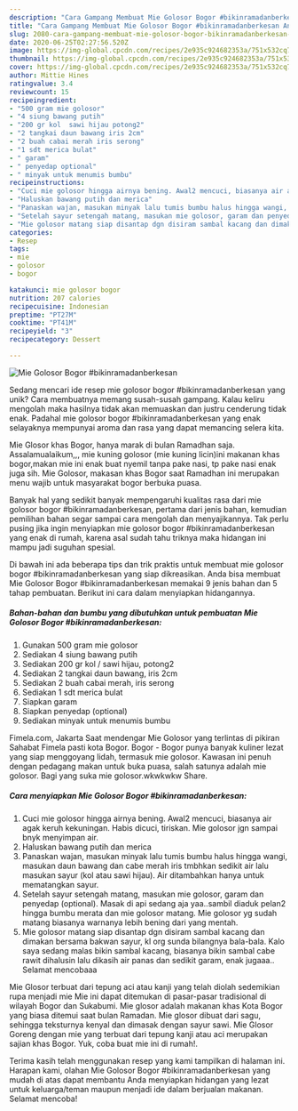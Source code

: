 ```yaml
---
description: "Cara Gampang Membuat Mie Golosor Bogor #bikinramadanberkesan Anti Gagal"
title: "Cara Gampang Membuat Mie Golosor Bogor #bikinramadanberkesan Anti Gagal"
slug: 2080-cara-gampang-membuat-mie-golosor-bogor-bikinramadanberkesan-anti-gagal
date: 2020-06-25T02:27:56.520Z
image: https://img-global.cpcdn.com/recipes/2e935c924682353a/751x532cq70/mie-golosor-bogor-bikinramadanberkesan-foto-resep-utama.jpg
thumbnail: https://img-global.cpcdn.com/recipes/2e935c924682353a/751x532cq70/mie-golosor-bogor-bikinramadanberkesan-foto-resep-utama.jpg
cover: https://img-global.cpcdn.com/recipes/2e935c924682353a/751x532cq70/mie-golosor-bogor-bikinramadanberkesan-foto-resep-utama.jpg
author: Mittie Hines
ratingvalue: 3.4
reviewcount: 15
recipeingredient:
- "500 gram mie golosor"
- "4 siung bawang putih"
- "200 gr kol  sawi hijau potong2"
- "2 tangkai daun bawang iris 2cm"
- "2 buah cabai merah iris serong"
- "1 sdt merica bulat"
- " garam"
- " penyedap optional"
- " minyak untuk menumis bumbu"
recipeinstructions:
- "Cuci mie golosor hingga airnya bening. Awal2 mencuci, biasanya air agak keruh kekuningan. Habis dicuci, tiriskan. Mie golosor jgn sampai bnyk menyimpan air."
- "Haluskan bawang putih dan merica"
- "Panaskan wajan, masukan minyak lalu tumis bumbu halus hingga wangi, masukan daun bawang dan cabe merah iris tmbhkan sedikit air lalu masukan sayur (kol atau sawi hijau). Air ditambahkan hanya untuk mematangkan sayur."
- "Setelah sayur setengah matang, masukan mie golosor, garam dan penyedap (optional). Masak di api sedang aja yaa..sambil diaduk pelan2 hingga bumbu merata dan mie golosor matang. Mie golosor yg sudah matang biasanya warnanya lebih bening dari yang mentah."
- "Mie golosor matang siap disantap dgn disiram sambal kacang dan dimakan bersama bakwan sayur, kl org sunda bilangnya bala-bala. Kalo saya sedang malas bikin sambal kacang, biasanya bikin sambal cabe rawit dihalusin lalu dikasih air panas dan sedikit garam, enak jugaaa.. Selamat mencobaaa"
categories:
- Resep
tags:
- mie
- golosor
- bogor

katakunci: mie golosor bogor 
nutrition: 207 calories
recipecuisine: Indonesian
preptime: "PT27M"
cooktime: "PT41M"
recipeyield: "3"
recipecategory: Dessert

---
```



![Mie Golosor Bogor #bikinramadanberkesan](https://img-global.cpcdn.com/recipes/2e935c924682353a/751x532cq70/mie-golosor-bogor-bikinramadanberkesan-foto-resep-utama.jpg)

Sedang mencari ide resep mie golosor bogor #bikinramadanberkesan yang unik? Cara membuatnya memang susah-susah gampang. Kalau keliru mengolah maka hasilnya tidak akan memuaskan dan justru cenderung tidak enak. Padahal mie golosor bogor #bikinramadanberkesan yang enak selayaknya mempunyai aroma dan rasa yang dapat memancing selera kita.

Mie Glosor khas Bogor, hanya marak di bulan Ramadhan saja. Assalamualaikum,,, mie kuning golosor (mie kuning licin)ini makanan khas bogor,makan mie ini enak buat nyemil tanpa pake nasi, tp pake nasi enak juga sih. Mie Golosor, makasan khas Bogor saat Ramadhan ini merupakan menu wajib untuk masyarakat bogor berbuka puasa.

Banyak hal yang sedikit banyak mempengaruhi kualitas rasa dari mie golosor bogor #bikinramadanberkesan, pertama dari jenis bahan, kemudian pemilihan bahan segar sampai cara mengolah dan menyajikannya. Tak perlu pusing jika ingin menyiapkan mie golosor bogor #bikinramadanberkesan yang enak di rumah, karena asal sudah tahu triknya maka hidangan ini mampu jadi suguhan spesial.


Di bawah ini ada beberapa tips dan trik praktis untuk membuat mie golosor bogor #bikinramadanberkesan yang siap dikreasikan. Anda bisa membuat Mie Golosor Bogor #bikinramadanberkesan memakai 9 jenis bahan dan 5 tahap pembuatan. Berikut ini cara dalam menyiapkan hidangannya.

<!--inarticleads1-->

##### Bahan-bahan dan bumbu yang dibutuhkan untuk pembuatan Mie Golosor Bogor #bikinramadanberkesan:

1. Gunakan 500 gram mie golosor
1. Sediakan 4 siung bawang putih
1. Sediakan 200 gr kol / sawi hijau, potong2
1. Sediakan 2 tangkai daun bawang, iris 2cm
1. Sediakan 2 buah cabai merah, iris serong
1. Sediakan 1 sdt merica bulat
1. Siapkan  garam
1. Siapkan  penyedap (optional)
1. Sediakan  minyak untuk menumis bumbu


Fimela.com, Jakarta Saat mendengar Mie Golosor yang terlintas di pikiran Sahabat Fimela pasti kota Bogor. Bogor - Bogor punya banyak kuliner lezat yang siap menggoyang lidah, termasuk mie golosor. Kawasan ini penuh dengan pedagang makan untuk buka puasa, salah satunya adalah mie golosor. Bagi yang suka mie golosor.wkwkwkw Share. 

<!--inarticleads2-->

##### Cara menyiapkan Mie Golosor Bogor #bikinramadanberkesan:

1. Cuci mie golosor hingga airnya bening. Awal2 mencuci, biasanya air agak keruh kekuningan. Habis dicuci, tiriskan. Mie golosor jgn sampai bnyk menyimpan air.
1. Haluskan bawang putih dan merica
1. Panaskan wajan, masukan minyak lalu tumis bumbu halus hingga wangi, masukan daun bawang dan cabe merah iris tmbhkan sedikit air lalu masukan sayur (kol atau sawi hijau). Air ditambahkan hanya untuk mematangkan sayur.
1. Setelah sayur setengah matang, masukan mie golosor, garam dan penyedap (optional). Masak di api sedang aja yaa..sambil diaduk pelan2 hingga bumbu merata dan mie golosor matang. Mie golosor yg sudah matang biasanya warnanya lebih bening dari yang mentah.
1. Mie golosor matang siap disantap dgn disiram sambal kacang dan dimakan bersama bakwan sayur, kl org sunda bilangnya bala-bala. Kalo saya sedang malas bikin sambal kacang, biasanya bikin sambal cabe rawit dihalusin lalu dikasih air panas dan sedikit garam, enak jugaaa.. Selamat mencobaaa


Mie Glosor terbuat dari tepung aci atau kanji yang telah diolah sedemikian rupa menjadi mie Mie ini dapat ditemukan di pasar-pasar tradisional di wilayah Bogor dan Sukabumi. Mie glosor adalah makanan khas Kota Bogor yang biasa ditemui saat bulan Ramadan. Mie glosor dibuat dari sagu, sehingga teksturnya kenyal dan dimasak dengan sayur sawi. Mie Glosor Goreng dengan mie yang terbuat dari tepung kanji atau aci merupakan sajian khas Bogor. Yuk, coba buat mie ini di rumah!. 

Terima kasih telah menggunakan resep yang kami tampilkan di halaman ini. Harapan kami, olahan Mie Golosor Bogor #bikinramadanberkesan yang mudah di atas dapat membantu Anda menyiapkan hidangan yang lezat untuk keluarga/teman maupun menjadi ide dalam berjualan makanan. Selamat mencoba!
